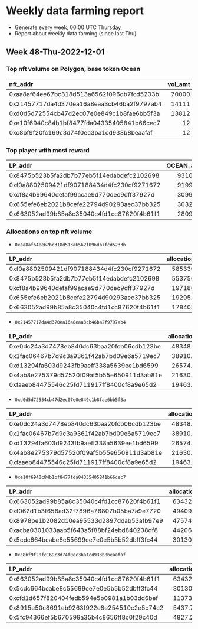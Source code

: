 # Weekly data farming report
- Generate every week, 00:00 UTC Thursday
- Report about weekly data farming (since last Thu)


## Week 48-Thu-2022-12-01 

### Top nft volume on Polygon, base token Ocean
| nft_addr                                   |   vol_amt |   vol_perc |
|:-------------------------------------------|----------:|-----------:|
| 0xaa8af64ee67bc318d513a6562f096db7fcd5233b |     70000 | 71.4373    |
| 0x21457717da4d370ea16a8eaa3cb46ba2f9797ab4 |     14111 | 14.4007    |
| 0xd0d5d72554cb47d2ec07e0e849c1b8fae6bb5f3a |     13812 | 14.0956    |
| 0xe10f6940c84b1bf8477fda04335405841b66cec7 |        12 |  0.0122464 |
| 0xc8bf9f20fc169c3d74f0ec3ba1cd933b8beaafaf |        12 |  0.0122464 |

### Top player with most reward
| LP_addr                                    |   OCEAN_amt |   reward_perc_per_LP | LP_addr_label   |
|:-------------------------------------------|------------:|---------------------:|:----------------|
| 0x8475b523b5fa2db7b77eb5f14edabdefc2102698 |     9310.42 |             22.3945  | psdn            |
| 0xf0a8802509421df907188434d4fc230cf9271672 |     9199.64 |             22.1281  | shrimp1         |
| 0xcf8a4b99640defaf99acae9d770dec9dff37927d |     3099.18 |              7.45451 | shrimp2         |
| 0x655efe6eb2021b8cefe22794d90293aec37bb325 |     3032.63 |              7.29444 | nan             |
| 0x663052ad99b85a8c35040c4fd1cc87620f4b61f1 |     2809.45 |              6.75761 | shrimp3         |

### Allocations on top nft volume
- `0xaa8af64ee67bc318d513a6562f096db7fcd5233b`

| LP_addr                                    |   allocation | LP_addr_label   |   percent |          balance |
|:-------------------------------------------|-------------:|:----------------|----------:|-----------------:|
| 0xf0a8802509421df907188434d4fc230cf9271672 |       585330 | shrimp1         |  1        | 585330           |
| 0x8475b523b5fa2db7b77eb5f14edabdefc2102698 |       553756 | psdn            |  0.448704 |      1.23412e+06 |
| 0xcf8a4b99640defaf99acae9d770dec9dff37927d |       197186 | shrimp2         |  0.69     | 285777           |
| 0x655efe6eb2021b8cefe22794d90293aec37bb325 |       192952 | unknown         |  1        | 192952           |
| 0x663052ad99b85a8c35040c4fd1cc87620f4b61f1 |       178405 | shrimp3         |  0.36     | 495569           |

- `0x21457717da4d370ea16a8eaa3cb46ba2f9797ab4`

| LP_addr                                    |   allocation | LP_addr_label   |   percent |   balance |
|:-------------------------------------------|-------------:|:----------------|----------:|----------:|
| 0xe0dc24a3d7478eb840dc63baa20fcb06cdb123be |      48348.7 | unknown         |       0.5 |   96697.4 |
| 0x1fac06467b7d9c3a9361f42ab7bd09e6a5719ec7 |      38910.5 | unknown         |       0.5 |   77821   |
| 0xd13294fa603d9243fb9aeff338a5639ee1bd6599 |      26574.3 | unknown         |       0.5 |   53148.5 |
| 0x4ab8e275379d57520f09af5b55e650911d3ab81e |      21630.2 | unknown         |       0.5 |   43260.4 |
| 0xfaaeb84475546c25fd711917ff8400cf8a9e65d2 |      19463.6 | unknown         |       0.5 |   38927.3 |

- `0xd0d5d72554cb47d2ec07e0e849c1b8fae6bb5f3a`

| LP_addr                                    |   allocation | LP_addr_label   |   percent |   balance |
|:-------------------------------------------|-------------:|:----------------|----------:|----------:|
| 0xe0dc24a3d7478eb840dc63baa20fcb06cdb123be |      48348.7 | unknown         |       0.5 |   96697.4 |
| 0x1fac06467b7d9c3a9361f42ab7bd09e6a5719ec7 |      38910.5 | unknown         |       0.5 |   77821   |
| 0xd13294fa603d9243fb9aeff338a5639ee1bd6599 |      26574.3 | unknown         |       0.5 |   53148.5 |
| 0x4ab8e275379d57520f09af5b55e650911d3ab81e |      21630.2 | unknown         |       0.5 |   43260.4 |
| 0xfaaeb84475546c25fd711917ff8400cf8a9e65d2 |      19463.6 | unknown         |       0.5 |   38927.3 |

- `0xe10f6940c84b1bf8477fda04335405841b66cec7`

| LP_addr                                    |   allocation | LP_addr_label   |   percent |   balance |
|:-------------------------------------------|-------------:|:----------------|----------:|----------:|
| 0x663052ad99b85a8c35040c4fd1cc87620f4b61f1 |      63432.8 | shrimp3         |     0.128 |  495569   |
| 0xf062d1b3f658ad32f7896a76807b05ba7a9e7720 |      49409.5 | unknown         |     0.2   |  247047   |
| 0x8978be1b2082d10ea95533d2897ddab53afb97e9 |      47574.6 | unknown         |     0.16  |  297341   |
| 0xacba0301033aab5f643a5f88bf24ebd840238df8 |      44206.9 | unknown         |     1     |   44206.9 |
| 0x5cdc664bcabe8c55699ce7e0e5b5b52dbff3fc44 |      30130.6 | unknown         |     0.2   |  150653   |

- `0xc8bf9f20fc169c3d74f0ec3ba1cd933b8beaafaf`

| LP_addr                                    |   allocation | LP_addr_label   |   percent |   balance |
|:-------------------------------------------|-------------:|:----------------|----------:|----------:|
| 0x663052ad99b85a8c35040c4fd1cc87620f4b61f1 |     63432.8  | shrimp3         |     0.128 |  495569   |
| 0x5cdc664bcabe8c55699ce7e0e5b5b52dbff3fc44 |     30130.6  | unknown         |     0.2   |  150653   |
| 0xcfd1d657f820404fedb594e5b0981a1b03dd6bef |     11373.5  | unknown         |     0.2   |   56867.7 |
| 0x8915e50c8691eb9263f922e8e254510c2e5c74c2 |      5437.73 | unknown         |     0.25  |   21750.9 |
| 0x5fc94366ef5b670599a35b4c8656ff8c0f29c40d |      4827.27 | unknown         |     0.2   |   24136.4 |

